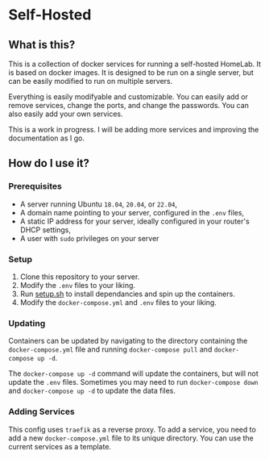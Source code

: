 # Self-Hosted


## What is this?

This is a collection of docker services for running a self-hosted HomeLab. It is based on docker images. It is designed to be run on a single server, but can be easily modified to run on multiple servers.

Everything is easily modifyable and customizable. You can easily add or remove services, change the ports, and change the passwords. You can also easily add your own services.

This is a work in progress. I will be adding more services and improving the documentation as I go.

## How do I use it?

### Prerequisites

* A server running Ubuntu `18.04`, `20.04`, or `22.04`,
* A domain name pointing to your server, configured in the `.env` files,
* A static IP address for your server, ideally configured in your router's DHCP settings,
* A user with `sudo` privileges on your server

### Setup

1. Clone this repository to your server.
2. Modify the `.env` files to your liking.
3. Run [setup.sh](/scripts/setup.sh) to install dependancies and spin up the containers.
4. Modify the `docker-compose.yml` and `.env` files to your liking.

### Updating

Containers can be updated by navigating to the directory containing the `docker-compose.yml` file and running `docker-compose pull` and `docker-compose up -d`.

The `docker-compose up -d` command will update the containers, but will not update the `.env` files. Sometimes you may need to run `docker-compose down` and `docker-compose up -d` to update the data files.

### Adding Services

This config uses `traefik` as a reverse proxy. To add a service, you need to add a new `docker-compose.yml` file to its unique directory. You can use the current services as a template.
